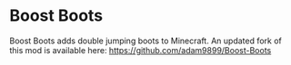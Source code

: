 # Boost Boots

Boost Boots adds double jumping boots to Minecraft. An updated fork of this mod is available here: https://github.com/adam9899/Boost-Boots
